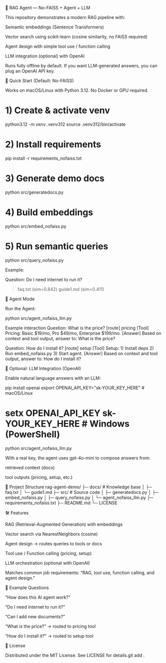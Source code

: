 🤖 RAG Agent  — No-FAISS + Agent + LLM

This repository demonstrates a modern RAG pipeline with:

Semantic embeddings (Sentence Transformers)

Vector search using scikit-learn (cosine similarity, no FAISS required)

Agent design with simple tool use / function calling

LLM integration (optional) with OpenAI

Runs fully offline by default. If you want LLM-generated answers, you can plug an OpenAI API key.

🚀 Quick Start (Default: No-FAISS)

Works on macOS/Linux with Python 3.12. No Docker or GPU required.

# 1) Create & activate venv
python3.12 -m venv .venv312
source .venv312/bin/activate

# 2) Install requirements
pip install -r requirements_nofaiss.txt

# 3) Generate demo docs
python src/generatedocs.py

# 4) Build embeddings
python src/embed_nofaiss.py

# 5) Run semantic queries
python src/query_nofaiss.py


Example:

Question: Do I need internet to run it?
> faq.txt   (sim=0.842)
> guide1.md (sim=0.411)

🧠 Agent Mode

Run the Agent:

python src/agent_nofaiss_llm.py

Example interaction
Question: What is the price?
[route] pricing
[Tool] Pricing: Basic $19/mo, Pro $49/mo, Enterprise $199/mo.
[Answer] Based on context and tool output, answer to: What is the price?

Question: How do I install it?
[route] setup
[Tool] Setup: 1) Install deps 2) Run embed_nofaiss.py 3) Start agent.
[Answer] Based on context and tool output, answer to: How do I install it?

🤖 Optional: LLM Integration (OpenAI)

Enable natural language answers with an LLM:

pip install openai
export OPENAI_API_KEY="sk-YOUR_KEY_HERE"   # macOS/Linux
# setx OPENAI_API_KEY sk-YOUR_KEY_HERE     # Windows (PowerShell)

python src/agent_nofaiss_llm.py


With a real key, the agent uses gpt-4o-mini to compose answers from:

retrieved context (docs)

tool outputs (pricing, setup, etc.)

📂 Project Structure
rag-agent-demo/
├─ docs/                 # Knowledge base
│  ├─ faq.txt
│  └─ guide1.md
├─ src/                  # Source code
│  ├─ generatedocs.py
│  ├─ embed_nofaiss.py
│  ├─ query_nofaiss.py
│  └─ agent_nofaiss_llm.py
├─ requirements_nofaiss.txt
├─ README.md
└─ LICENSE

🛠️ Features

RAG (Retrieval-Augmented Generation) with embeddings

Vector search via NearestNeighbors (cosine)

Agent design → routes queries to tools or docs

Tool use / Function calling (pricing, setup)

LLM orchestration (optional with OpenAI)

Matches common job requirements: “RAG, tool use, function calling, and agent design.”

🧪 Example Questions

“How does this AI agent work?”

“Do I need internet to run it?”

“Can I add new documents?”

“What is the price?” → routed to pricing tool

“How do I install it?” → routed to setup tool

📜 License

Distributed under the MIT License. See LICENSE
 for details.git add .
